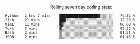 <!--<p align="center">
  <img width="auto" src ="https://github-readme-stats.vercel.app/api/top-langs/?username=syrkis&layout=compact&hide_border=true&theme=darcula&bg_color=00000000&langs_count=6&hide=jupyter%20notebook,JavaScript,HTML" width = 400>
      <img src ="https://github-readme-streak-stats.herokuapp.com?user=syrkis&theme=darcula&hide_border=true&background=FFFFFF00" width = 400>

</p>-->
<p align="center">Rolling seven day coding stats:</p>
<!--START_SECTION:waka-->

```text
Python   2 hrs 7 mins    ██████████████████▓░░░░░░   74.52 %
fish     21 mins         ███░░░░░░░░░░░░░░░░░░░░░░   12.28 %
VimL     11 mins         █▓░░░░░░░░░░░░░░░░░░░░░░░   06.60 %
Text     3 mins          ▓░░░░░░░░░░░░░░░░░░░░░░░░   02.22 %
Bash     2 mins          ▒░░░░░░░░░░░░░░░░░░░░░░░░   01.51 %
JSON     2 mins          ▒░░░░░░░░░░░░░░░░░░░░░░░░   01.46 %
```

<!--END_SECTION:waka-->
